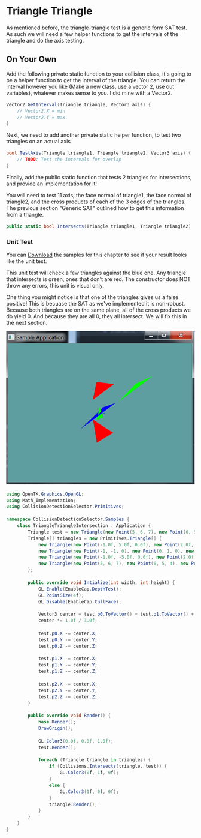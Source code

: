 # Triangle Triangle

As mentioned before, the triangle-triangle test is a generic form SAT test. As such we will need a few helper functions to get the intervals of the triangle and do the axis testing.

## On Your Own

Add the following private static function to your collision class, it's going to be a helper function to get the interval of the triangle. You can return the interval however you like (Make a new class, use a vector 2, use out variables), whatever makes sense to you. I did mine with a Vector2.

```cs
Vector2 GetInterval(Triangle triangle, Vector3 axis) {
    // Vector2.X = min
    // Vector2.Y = max.
}
```

Next, we need to add another private static helper function, to test two triangles on an actual axis

```cs
bool TestAxis(Triangle triangle1, Triangle triangle2, Vector3 axis) {
    // TODO: Test the intervals for overlap
}
```

Finally, add the public static function that tests 2 triangles for intersections, and provide an implementation for it!

You will need to test 11 axis, the face normal of triangle1, the face normal of triangle2, and the cross products of each of the 3 edges of the triangles. The previous section "Generic SAT" outlined how to get this information from a triangle.

```cs
public static bool Intersects(Triangle triangle1, Triangle triangle2) 
```

### Unit Test

You can [Download](../Samples/3DModels.rar) the samples for this chapter to see if your result looks like the unit test.

This unit test will check a few triangles against the blue one. Any triangle that intersects is green, ones that don't are red. The constructor does NOT throw any errors, this unit is visual only.

One thing you might notice is that one of the triangles gives us a false positive! This is becuase the SAT as we've implemented it is non-robust. Because both triangles are on the same plane, all of the cross products we do yield 0. And because they are all 0, they all intersect. We will fix this in the next section.

![UNIT](non_robust_sat.png)

```cs
using OpenTK.Graphics.OpenGL;
using Math_Implementation;
using CollisionDetectionSelector.Primitives;

namespace CollisionDetectionSelector.Samples {
    class TriangleTriangleIntersection : Application {
        Triangle test = new Triangle(new Point(5, 6, 7), new Point(6, 5, 4), new Point(1, 2, 3));
        Triangle[] triangles = new Primitives.Triangle[] {
            new Triangle(new Point(-1.0f, 5.0f, 0.0f), new Point(2.0f, 2.0f, -3.0f), new Point(5.0f, 5.0f, 0.0f)),
            new Triangle(new Point(-1, -1, 0), new Point(0, 1, 0), new Point(1, -1, 0)),
            new Triangle(new Point(-1.0f, -5.0f, 0.0f), new Point(2.0f, -2.0f, -3.0f), new Point(5.0f, -5.0f, 0.0f)),
            new Triangle(new Point(5, 6, 7), new Point(6, 5, 4), new Point(1, 2, 3)),
        };

        public override void Intialize(int width, int height) {
            GL.Enable(EnableCap.DepthTest);
            GL.PointSize(4f);
            GL.Disable(EnableCap.CullFace);

            Vector3 center = test.p0.ToVector() + test.p1.ToVector() + test.p2.ToVector();
            center *= 1.0f / 3.0f;

            test.p0.X -= center.X;
            test.p0.Y -= center.Y;
            test.p0.Z -= center.Z;

            test.p1.X -= center.X;
            test.p1.Y -= center.Y;
            test.p1.Z -= center.Z;

            test.p2.X -= center.X;
            test.p2.Y -= center.Y;
            test.p2.Z -= center.Z;
        }

        public override void Render() {
            base.Render();
            DrawOrigin();

            GL.Color3(0.0f, 0.0f, 1.0f);
            test.Render();

            foreach (Triangle triangle in triangles) {
                if (Collisions.Intersects(triangle, test)) {
                    GL.Color3(0f, 1f, 0f);
                }
                else {
                    GL.Color3(1f, 0f, 0f);
                }
                triangle.Render();
            }
        }
    }
}
```